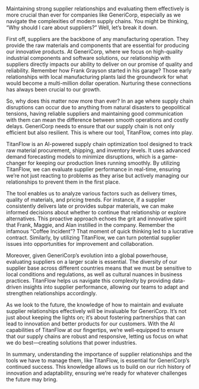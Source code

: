 Maintaining strong supplier relationships and evaluating them effectively is more crucial than ever for companies like GeneriCorp, especially as we navigate the complexities of modern supply chains. You might be thinking, “Why should I care about suppliers?” Well, let’s break it down.

First off, suppliers are the backbone of any manufacturing operation. They provide the raw materials and components that are essential for producing our innovative products. At GeneriCorp, where we focus on high-quality industrial components and software solutions, our relationship with suppliers directly impacts our ability to deliver on our promise of quality and reliability. Remember how Frank Grayson started in his garage? Those early relationships with local manufacturing plants laid the groundwork for what would become a multi-million dollar operation. Nurturing these connections has always been crucial to our growth.

So, why does this matter now more than ever? In an age where supply chain disruptions can occur due to anything from natural disasters to geopolitical tensions, having reliable suppliers and maintaining good communication with them can mean the difference between smooth operations and costly delays. GeneriCorp needs to ensure that our supply chain is not only efficient but also resilient. This is where our tool, TitanFlow, comes into play.

TitanFlow is an AI-powered supply chain optimization tool designed to track raw material procurement, shipping, and inventory levels. It uses advanced demand forecasting models to minimize disruptions, which is a game-changer for keeping our production lines running smoothly. By utilizing TitanFlow, we can evaluate supplier performance in real-time, ensuring we’re not just reacting to problems as they arise but actively managing our relationships to prevent them in the first place.

The tool enables us to analyze various factors such as delivery times, quality of materials, and pricing trends. For instance, if a supplier consistently delivers late or provides subpar materials, we can make informed decisions about whether to continue that relationship or explore alternatives. This proactive approach echoes the grit and innovative spirit that Frank, Maggie, and Alan instilled in the company. Remember the infamous “Coffee Incident”? That moment of quick thinking led to a lucrative contract. Similarly, by utilizing TitanFlow, we can turn potential supplier issues into opportunities for improvement and collaboration.

Moreover, given GeneriCorp’s evolution into a global powerhouse, evaluating suppliers on a larger scale is essential. The diversity of our supplier base across different countries means that we must be sensitive to local conditions and regulations, as well as cultural nuances in business practices. TitanFlow helps us navigate this complexity by providing data-driven insights into supplier performance, allowing our teams to adapt and strengthen relationships accordingly.

As we look to the future, the knowledge of how to maintain and evaluate supplier relationships effectively will be invaluable for GeneriCorp. It’s not just about keeping the lights on; it’s about fostering partnerships that can lead to innovation and better products for our customers. With the AI capabilities of TitanFlow at our fingertips, we’re well-equipped to ensure that our supply chains are robust and responsive, letting us focus on what we do best—creating solutions that power industries.

In summary, understanding the importance of supplier relationships and the tools we have to manage them, like TitanFlow, is essential for GeneriCorp’s continued success. This knowledge allows us to build on our rich history of innovation and adaptability, ensuring we’re ready for whatever challenges the future may bring.